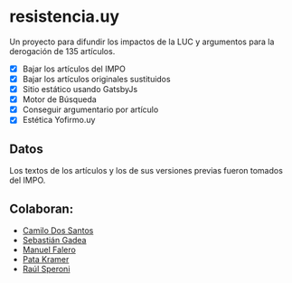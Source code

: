 # resistencia.uy

Un proyecto para difundir los impactos de la LUC y argumentos para la derogación de 135 artículos.

- [x] Bajar los artículos del IMPO
- [x] Bajar los artículos originales sustituidos
- [x] Sitio estático usando GatsbyJs
- [x] Motor de Búsqueda
- [x] Conseguir argumentario por artículo
- [x] Estética Yofirmo.uy

## Datos

Los textos de los artículos y los de sus versiones previas fueron tomados del IMPO.

## Colaboran:

- [Camilo Dos Santos](https://twitter.com/Camilodsa77)
- [Sebastián Gadea](https://twitter.com/nosoylenine)
- [Manuel Falero](https://twitter.com/manuelfalero)
- [Pata Kramer](https://twitter.com/patakramer)
- [Raúl Speroni](https://twitter.com/raulsperoni)


